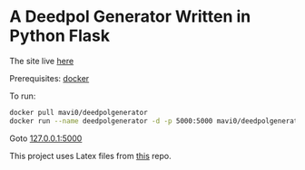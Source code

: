 # A Deedpol Generator Written in Python Flask

The site live [here](http://deedpol.mavieson.co.uk/)

Prerequisites: [docker](https://docs.docker.com/install/linux/docker-ce/ubuntu/)

To run:

```bash
docker pull mavi0/deedpolgenerator
docker run --name deedpolgenerator -d -p 5000:5000 mavi0/deedpolgenerator:latest
```
Goto [127.0.0.1:5000](http://127.0.0.1:5000)

This project uses Latex files from [this](https://github.com/mavi0/deedpol-template) repo.
